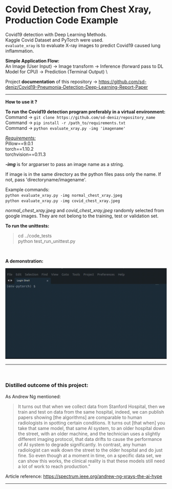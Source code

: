 # Covid Detection from Chest Xray, Production Code Example

Covid19 detection with Deep Learning Methods.\
Kaggle Covid Dataset and PyTorch were used. \
`evaluate_xray` is to evaluate X-ray images to predict Covid19 caused lung inflammation.

**Simple Application Flow:**\
An Image (User Input) -> Image transform -> Inference (forward pass to DL Model for CPU) -> Prediction (Terminal Output) \

Project **documentation** of this repository -> https://github.com/sd-deniz/Covid19-Pneumonia-Detection-Deep-Learning-Report-Paper

---
**How to use it ?** 

**To run the Covid19 detection program preferably in a virtual environment:**  
Command -> `git clone https://github.com/sd-deniz/repository_name`\
Command -> `pip install -r /path_to/requirements.txt`\
Command -> `python evaluate_xray.py -img 'imagename'`  


[*Requirements:*](requirements.txt)    
Pillow==9.0.1 \
torch==1.10.2 \
torchvision==0.11.3


***-img***  is for argparser to pass an image name as a string. 

If image is in the same directory as the python files pass only the name. If not, pass 'directoryname/imagename'. 

Example commands:  
`python evaluate_xray.py -img normal_chest_xray.jpeg`\
`python evaluate_xray.py -img covid_chest_xray.jpeg` 

*normal_chest_xray.jpeg* and *covid_chest_xray.jpeg* randomly selected from google images. They are not belong to the training, test or validation set.  

**To run the unittests:**
 > cd ../code_tests  
 > python test_run_unittest.py  

&nbsp;

**A demonstration:**

![A demonstration](markdown_files/evaluation_test.gif)

---

&nbsp;

### **Distilled outcome of this project:**

As Andrew Ng mentioned:

> It turns out that when we collect data from Stanford Hospital, then we train and test on data from the same hospital, indeed, we can publish papers showing [the algorithms] are comparable to human radiologists in spotting certain conditions. It turns out [that when] you take that same model, that same AI system, to an older hospital down the street, with an older machine, and the technician uses a slightly different imaging protocol, that data drifts to cause the performance of AI system to degrade significantly. In contrast, any human radiologist can walk down the street to the older hospital and do just fine. So even though at a moment in time, on a specific data set, we can show this works, the clinical reality is that these models still need a lot of work to reach production."
    
Article reference: https://spectrum.ieee.org/andrew-ng-xrays-the-ai-hype

---


